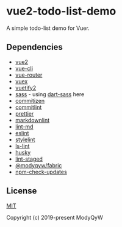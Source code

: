 # vue2-todo-list-demo

A simple todo-list demo for Vuer.

## Dependencies

- [vue2](https://vuejs.org)
- [vue-cli](https://cli.vuejs.org/)
- [vue-router](https://router.vuejs.org/)
- [vuex](https://vuex.vuejs.org/)
- [vuetify2](https://vuetifyjs.com/)
- [sass](https://sass-lang.com/) - using [dart-sass](https://sass-lang.com/dart-sass) here
- [commitizen](http://commitizen.github.io/cz-cli/)
- [commitlint](https://commitlint.js.org/)
- [prettier](https://prettier.io/)
- [markdownlint](https://github.com/igorshubovych/markdownlint-cli#readme)
- [lint-md](https://github.com/lint-md/lint-md#readme)
- [eslint](https://eslint.org/)
- [stylelint](https://stylelint.io/)
- [ls-lint](https://ls-lint.org/)
- [husky](https://github.com/typicode/husky#readme)
- [lint-staged](https://github.com/okonet/lint-staged#readme)
- [@modyqyw/fabric](https://github.com/ModyQyW/fabric#readme)
- [npm-check-updates](https://github.com/raineorshine/npm-check-updates#readme)

## License

[MIT](./LICENSE)

Copyright (c) 2019-present ModyQyW
